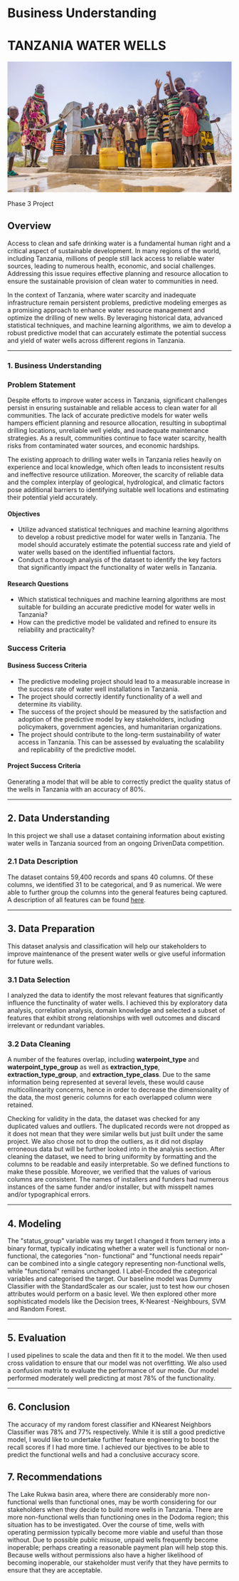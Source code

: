 # Business Understanding
# TANZANIA WATER WELLS

![Image](image.png)


Phase 3 Project


## Overview

Access to clean and safe drinking water is a fundamental human right and a critical aspect of sustainable development. In many regions of the world, including Tanzania, millions of people still lack access to reliable water sources, leading to numerous health, economic, and social challenges. Addressing this issue requires effective planning and resource allocation to ensure the sustainable provision of clean water to communities in need.

In the context of Tanzania, where water scarcity and inadequate infrastructure remain persistent problems, predictive modeling emerges as a promising approach to enhance water resource management and optimize the drilling of new wells. By leveraging historical data, advanced statistical techniques, and machine learning algorithms, we aim to develop a robust predictive model that can accurately estimate the potential success and yield of water wells across different regions in Tanzania.

---

### 1. Business Understanding

### Problem Statement

Despite efforts to improve water access in Tanzania, significant challenges persist in ensuring sustainable and reliable access to clean water for all communities. The lack of accurate predictive models for water wells hampers efficient planning and resource allocation, resulting in suboptimal drilling locations, unreliable well yields, and inadequate maintenance strategies. As a result, communities continue to face water scarcity, health risks from contaminated water sources, and economic hardships.

The existing approach to drilling water wells in Tanzania relies heavily on experience and local knowledge, which often leads to inconsistent results and ineffective resource utilization. Moreover, the scarcity of reliable data and the complex interplay of geological, hydrological, and climatic factors pose additional barriers to identifying suitable well locations and estimating their potential yield accurately.

#### Objectives

* Utilize advanced statistical techniques and machine learning algorithms to develop a robust predictive model for water wells in Tanzania. The model should accurately estimate the potential success rate and yield of water wells based on the identified influential factors.
* Conduct a thorough analysis of the dataset to identify the key factors that significantly impact the functionality of water wells in Tanzania.

#### Research Questions

* Which statistical techniques and machine learning algorithms are most suitable for building an accurate predictive model for water wells in Tanzania?
* How can the predictive model be validated and refined to ensure its reliability and practicality?

### Success Criteria

#### Business Success Criteria

* The predictive modeling project should lead to a measurable increase in the success rate of water well installations in Tanzania.
* The project should correctly identify functionality of a well and determine its viability.
* The success of the project should be measured by the satisfaction and adoption of the predictive model by key stakeholders, including policymakers, government agencies, and humanitarian organizations.
* The project should contribute to the long-term sustainability of water access in Tanzania. This can be assessed by evaluating the scalability and replicability of the predictive model.

#### Project Success Criteria

Generating a model that will be able to correctly predict the quality status of the wells in Tanzania with an accuracy of 80%.

---

## 2. Data Understanding

In this project we shall use a dataset containing information about existing water wells in Tanzania sourced from an ongoing DrivenData competition.

### 2.1 Data Description

The dataset contains 59,400 records and spans 40 columns. Of these columns, we identified 31 to be categorical, and 9 as numerical. We were able to further group the columns into the general features being captured. A description of all features can be found [here](https://www.drivendata.org/competitions/7/pump-it-up-data-mining-the-water-table/).

---

## 3. Data Preparation

This dataset analysis and classification will help our stakeholders to improve maintenance of the present water wells or give useful information for future wells.

### 3.1 Data Selection

I analyzed the data to identify the most relevant features that significantly influence the functinality of water wells. I achieved this by exploratory data analysis, correlation analysis, domain knowledge and selected a subset of features that exhibit strong relationships with well outcomes and discard irrelevant or redundant variables.

### 3.2 Data Cleaning

A number of the features overlap, including **waterpoint_type** and **waterpoint_type_group** as well as **extraction_type**, **extraction_type_group**, and **extraction_type_class**. Due to the same information being represented at several levels, these would cause multicollinearity concerns, hence in order to decrease the dimensionality of the data, the most generic columns for each overlapped column were retained.

 Checking for validity in the data, the dataset was checked for any duplicated values and outliers. The duplicated records were not dropped as it does not mean that they were similar wells but just built under the same project. We also chose not to drop the outliers, as it did not display erroneous data but will be further looked into in the analysis section. After cleaning the dataset, we need to bring uniformity by formatting and the columns to be readable and easily interpretable. So we defined functions to make these possible. Moreover, we verified that the values of various columns are consistent. The names of installers and funders had numerous instances of the same funder and/or installer, but with misspelt names and/or typographical errors.

---

## 4. Modeling

The "status_group" variable was my target I changed it from ternery into a binary format, typically indicating whether a water well is functional or non-functional, the categories "non- functional" and "functional needs repair" can be combined into a single category representing non-functional wells, while "functional" remains unchanged. I Label-Encoded the categorical variables and categorised the target.  Our baseline model was Dummy Classifier with the StandardScaler as our scaler, just to test how our chosen attributes would perform on a basic level. We then explored other more sophisticated models like the Decision trees, K-Nearest -Neighbours, SVM and Random Forest.

---

## 5. Evaluation

I used pipelines to scale the data and then fit it to the model. We then used cross validation to ensure that our model was not overfitting. We also used a confusion matrix to evaluate the performance of our mode. Our model performed moderately well predicting at most 78% of the functionality.

---

## 6. Conclusion

The accuracy of my random forest classifier and KNearest Neighbors Classifier was 78% and 77% respectively. While it is still a good predictive model, I would like to undertake further feature engineering to boost the recall scores if I had more time. I achieved our bjectives to be able to predict the functional wells and had a conclusive accuracy score.

## 7. Recommendations

The Lake Rukwa basin area, where there are considerably more non-functional wells than functional ones, may be worth considering for our stakeholders when they decide to build more wells in Tanzania. There are more non-functional wells than functioning ones in the Dodoma region; this situation has to be investigated. Over the course of time, wells with operating permission typically become more viable and useful than those without. Due to possible public misuse, unpaid wells frequently become inoperable; perhaps creating a reasonable payment plan will help stop this. Because wells without permissions also have a higher likelihood of becoming inoperable, our stakeholder must verify that they have permits to ensure that they are acceptable.

